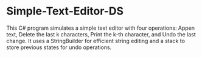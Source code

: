 # Simple-Text-Editor-DS

This C# program simulates a simple text editor with four operations:
Appen text, Delete the last k characters, Print the k-th character, and Undo the last change.
It uses a StringBuilder for efficient string editing and a stack to store previous states for undo operations.
